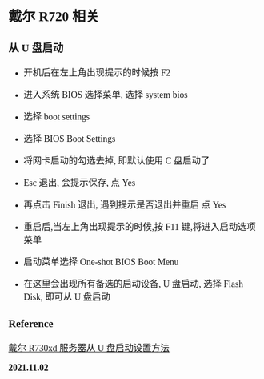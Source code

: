 <font size=4 face='楷体'>

## 戴尔 R720 相关

### 从 U 盘启动

- 开机后在左上角出现提示的时候按 F2
- 进入系统 BIOS 选择菜单, 选择 system bios
- 选择 boot settings
- 选择 BIOS Boot Settings
- 将网卡启动的勾选去掉, 即默认使用 C 盘启动了
- Esc 退出, 会提示保存, 点 Yes
- 再点击 Finish 退出, 遇到提示是否退出并重启 点 Yes

- 重启后,当左上角出现提示的时候,按 F11 键,将进入启动选项菜单
- 启动菜单选择 One-shot BIOS Boot Menu
- 在这里会出现所有备选的启动设备, U 盘启动, 选择 Flash Disk, 即可从 U 盘启动

### Reference

[戴尔 R730xd 服务器从 U 盘启动设置方法](https://www.cnblogs.com/doubleflower/p/14200044.htm)

**2021.11.02**
